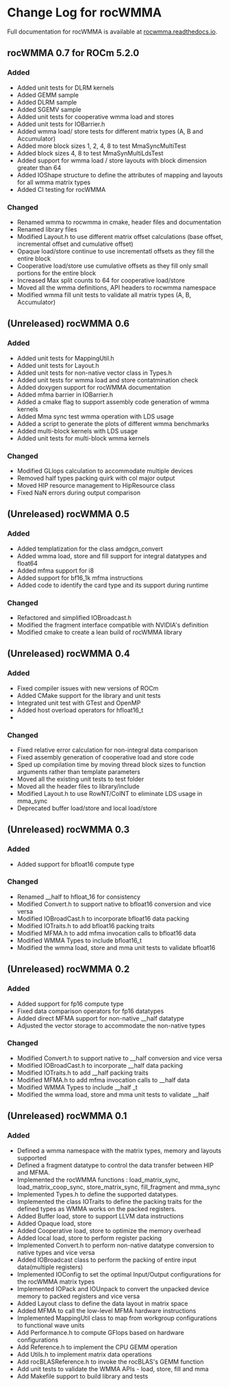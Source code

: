 # Change Log for rocWMMA
Full documentation for rocWMMA is available at [rocwmma.readthedocs.io](https://rocwmma.readthedocs.io/en/latest/).
## rocWMMA 0.7 for ROCm 5.2.0
### Added
- Added unit tests for DLRM kernels
- Added GEMM sample
- Added DLRM sample
- Added SGEMV sample
- Added unit tests for cooperative wmma load and stores
- Added unit tests for IOBarrier.h
- Added wmma load/ store  tests for different matrix types (A, B and Accumulator)
- Added more block sizes 1, 2, 4, 8 to test MmaSyncMultiTest
- Added block sizes 4, 8 to test MmaSynMultiLdsTest
- Added support for wmma load / store layouts with block dimension greater than 64
- Added IOShape structure to define the attributes of mapping and layouts for all wmma matrix types
- Added CI testing for rocWMMA

### Changed
- Renamed wmma to rocwmma in cmake, header files and documentation
- Renamed library files
- Modified Layout.h to use different matrix offset calculations (base offset, incremental offset and cumulative offset)
- Opaque load/store continue to use incrementatl offsets as they fill the entire block
- Cooperative load/store use cumulative offsets as they fill only small portions for the entire block
- Increased Max split counts to 64 for cooperative load/store
- Moved all the wmma definitions, API headers to rocwmma namespace
- Modified wmma fill unit tests to validate all matrix types (A, B, Accumulator)


## (Unreleased) rocWMMA 0.6
### Added
- Added unit tests for MappingUtil.h
- Added unit tests for Layout.h
- Added unit tests for non-native vector class in Types.h
- Added unit tests for wmma load and store contatmination check
- Added doxygen support for rocWMMA documentation
- Added mfma barrier in IOBarrier.h
- Added a cmake flag to support assembly code generation of wmma kernels
- Added Mma sync test wmma operation with LDS usage
- Added a script to generate the plots of different wmma benchmarks
- Added multi-block kernels with LDS usage
- Added unit tests for multi-block wmma kernels

### Changed
- Modified GLlops calculation to accommodate multiple devices
- Removed half types packing quirk with col major output
- Moved HIP resource management to HipResource class
- Fixed NaN errors during output comparison

## (Unreleased) rocWMMA 0.5
### Added
- Added templatization for the class amdgcn_convert
- Added wmma load, store and fill support for integral datatypes and float64
- Added mfma support for i8
- Added support for bf16_1k mfma instructions
- Added code to identify the card type and its support during runtime

### Changed
- Refactored and simplified IOBroadcast.h
- Modified the fragment interface compatible with NVIDIA's definition
- Modified cmake to create a lean build of rocWMMA library

## (Unreleased) rocWMMA 0.4
### Added
- Fixed compiler issues with new versions of ROCm
- Added CMake support for the library and unit tests
- Integrated unit test with GTest and OpenMP
- Added host overload operators for hfloat16_t
-
### Changed
- Fixed relative error calculation for non-integral data comparison
- Fixed assembly generation of cooperative load and store code
- Sped up compilation time by moving thread block sizes to function arguments rather than template parameters
- Moved all the existing unit tests to test folder
- Moved all the header files to library/include
- Modified Layout.h to use RowNT/ColNT to eliminate LDS usage in mma_sync
- Deprecated buffer load/store and local load/store

## (Unreleased) rocWMMA 0.3
### Added
- Added support for bfloat16 compute type

### Changed
- Renamed __half to hfloat_16 for consistency
- Modified Convert.h to support native to bfloat16 conversion and vice versa
- Modified IOBroadCast.h to incorporate bfloat16 data packing
- Modified IOTraits.h to add bfloat16 packing traits
- Modified MFMA.h to add mfma invocation calls to bfloat16 data
- Modified WMMA Types to include bfloat16_t
- Modified the wmma load, store and mma unit tests to validate bfloat16

## (Unreleased) rocWMMA 0.2
### Added
- Added support for fp16 compute type
- Fixed data comparison operators for fp16 datatypes
- Added direct MFMA support for non-native __half datatype
- Adjusted the vector storage to accommodate the non-native types

### Changed
- Modified Convert.h to support native to __half conversion and vice versa
- Modified IOBroadCast.h to incorporate __half data packing
- Modified IOTraits.h to add __half packing traits
- Modified MFMA.h to add mfma invocation calls to __half data
- Modified WMMA Types to include __half _t
- Modified the wmma load, store and mma unit tests to validate __half

## (Unreleased) rocWMMA 0.1
### Added
- Defined a wmma namespace with the matrix types, memory and layouts supported
- Defined a fragment datatype to control the data transfer between HIP and MFMA.
- Implemented the rocWMMA functions : load_matrix_sync, load_matrix_coop_sync, store_matrix_sync, fill_fragment and mma_sync
- Implemented Types.h to define the supported datatypes.
- Implemented the class IOTraits to define the packing traits for the defined types as WMMA works on the packed registers.
- Added Buffer load, store to support LLVM data instructions
- Added Opaque load, store
- Added Cooperative load, store to optimize the memory overhead
- Added local load, store to perform register packing
- Implemented Convert.h to perform non-native datatype conversion to native types and vice versa
- Added IOBroadcast class to perform the packing of entire input data(multiple registers)
- Implemented IOConfig to set the optimal Input/Output configurations for the rocWMMA matrix types
- Implemented IOPack and IOUnpack to convert the unpacked device memory to packed registers and vice versa
- Added Layout class to define the data layout in matrix space
- Added MFMA to call the low-level MFMA hardware instructions
- Implemented MappingUtil class to map from workgroup configurations to functional wave units
- Add Performance.h to compute GFlops based on hardware configurations
- Add Reference.h to implement the CPU GEMM operation
- Add Utils.h to implement matrix data operations
- Add rocBLASReference.h to invoke the rocBLAS's GEMM function
- Add unit tests to validate the WMMA APIs - load, store, fill and mma
- Add Makefile support to build library and tests
